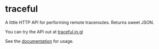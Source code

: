 # traceful

A little HTTP API for performing remote traceroutes. Returns sweet JSON.

You can try the API out at [traceful.jn.gl](http://traceful.jn.gl)

See the [documentation](http://traceful.jn.gl) for usage.
